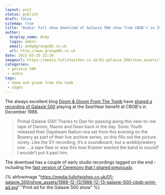 ```yaml
---
layout: post
status: publish 
draft: false
sitemap: true
title: "Audio: Full show download of Galaxie 500 show from CBGB's in 1988"
author:
  display_name: Andy
  login: admin
  email: andy@grange85.co.uk
  url: http://www.grange85.co.uk
date: 2021-03-25 22:38
imageurl: https://media.fullofwishes.co.uk/01-galaxie_500/show_assets/1988-12-13/1988-12-13-galaxie-500-cbgb-print-ad.jpg
categories:
 - galaxie 500
 - audio
tags:
 - doom and gloom from the tomb
 - cbgbs
---
```


The always excellent blog [Doom & Gloom From The Tomb](https://doomandgloomfromthetomb.tumblr.com) have [shared a recording of Galaxie 500](https://doomandgloomfromthetomb.tumblr.com/post/631328815608659968) playing at the See/Hear benefit at CBGB's in December 1988.

> Primal Galaxie 500! Thanks to Dan for passing along this new-to-me tape of Damon, Naomi and Dean back in the day. Sonic Youth released their Daydream Nation-era set from this evening on the Bowery as part of their live archive series, so this fills out the picture nicely. Like the SY recording, it’s a soundboard, but a wobbly/watery one … a tape flaw or was this how Kramer wanted the band to sound? I wouldn’t put it past him.

<!--more-->

The download has a couple of early studio recordings tagged on the end - including the [fast version of Ceremony that I shared previously](/2007/12/06/mp3-galaxie-500-ceremony-demo/).

{% ahfowimage "https://media.fullofwishes.co.uk/01-galaxie_500/show_assets/1988-12-13/1988-12-13-galaxie-500-cbgb-print-ad.jpg" "Print ad for the Galaxie 500 show" %}


